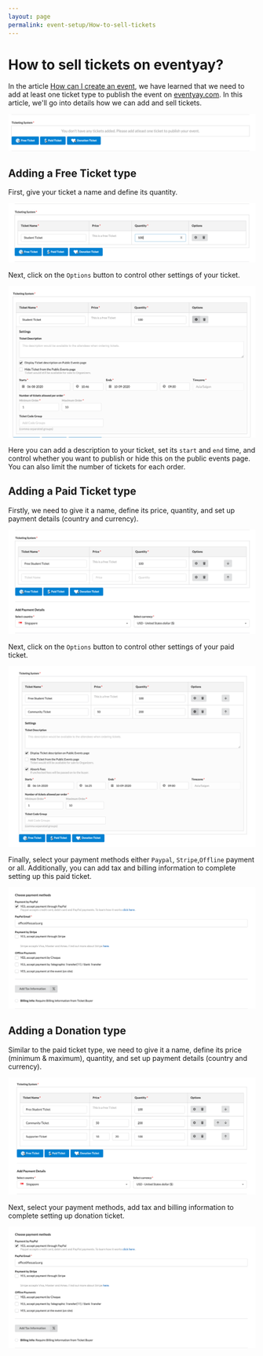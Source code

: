 ```yaml
---
layout: page
permalink: event-setup/How-to-sell-tickets
---
```


# How to sell tickets on eventyay?

In the article [How can I create an event](/event-setup/How-can-I-create-an-event.md), we have learned that we need to add at least one ticket type to publish the event on [eventyay.com](eventyay.com). 
In this article, we'll go into details how we can add and sell tickets. 

![Adding Tickets](/images/how-to-sell-ticket1.png)

## Adding a Free Ticket type 
First, give your ticket a name and define its quantity. 

![Free Ticket](/images/how-to-sell-ticket2.png)

Next, click on the `Options` button to control other settings of your ticket. 

![Free Ticket](/images/how-to-sell-ticket3.png)

Here you can add a description to your ticket, set its `start` and `end` time, and control whether you want to publish or hide this on the public events page. You can also limit the number of tickets for each order. 

## Adding a Paid Ticket type 
Firstly, we need to give it a name, define its price, quantity, and set up payment details (country and currency).

![Paid Ticket](/images/how-to-sell-ticket4.png)

Next, click on the `Options` button to control other settings of your paid ticket. 

![Paid Ticket](/images/how-to-sell-ticket5.png)

Finally, select your payment methods either `Paypal`, `Stripe`,`Offline` payment or all. Additionally, you can add tax and billing
information to complete setting up this paid ticket.  

![Paid Ticket](/images/how-to-sell-ticket6_edited.png)

## Adding a Donation type 
Similar to the paid ticket type, we need to give it a name, define its price (minimum & maximum), quantity, and set up payment details
(country and currency).

![Donation Ticket](/images/how-to-sell-ticket7.png)

Next, select your payment methods, add tax and billing information to complete setting up donation ticket. 

![Donation Ticket](/images/how-to-sell-ticket6_edited.png)
